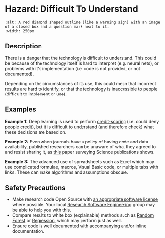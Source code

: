# Hazard: Difficult To Understand

```{image} ../images/hazards/difficult-to-understand.png
:alt: A red diamond shaped outline (like a warning sign) with an image of a closed box and a question mark next to it.
:width: 250px
```

## Description

There is a danger that the technology is difficult to understand. 
This could be because of the technology itself is hard to interpret (e.g. neural nets), or problems with it's implementation (i.e. code is not provided, or not documented).

Depending on the circumstances of its use, this could mean that incorrect results are hard to identify, or that the technology is inaccessible to people (difficult to implement or use).


## Examples

__Example 1:__ Deep learning is used to perform [credit-scoring](https://www.moodysanalytics.com/risk-perspectives-magazine/managing-disruption/spotlight/machine-learning-challenges-lessons-and-opportunities-in-credit-risk-modeling) (i.e. could deny people credit), but it is difficult to understand (and therefore check) what these decisions are based on.

__Example 2:__ Even when journals have a policy of having code and data availability, published researchers can be unaware of what they agreed to and resist sharing it, as [this](https://www.pnas.org/content/115/11/2584) paper surveying Science publications shows.

__Example 3:__ The advanced use of spreadsheets such as Excel which may use complicated formulae, macros, Visual Basic code, or multiple tabs with links. These can make algorithms and assumptions obscure.

## Safety Precautions

- Make research code Open Source with [an appropriate software license](https://choosealicense.com/) where possible. Your local [Research Software Engineering](https://society-rse.org/) group may be able to help you with this.
- Compare results to white box (explainable) methods such as [Random Forest](https://en.wikipedia.org/wiki/Random_forest) or [Regression](https://en.wikipedia.org/wiki/Regression_analysis), which may perform just as well. 
- Ensure code is well documented with accompanying and/or inline documentation.